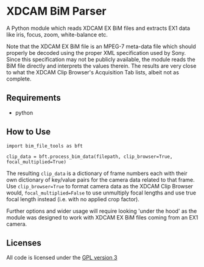 # XDCAM BiM Parser

A Python module which reads XDCAM EX BiM files and extracts EX1 data like iris, focus, zoom, white-balance etc.

Note that the XDCAM EX BiM file is an MPEG-7 meta-data file which should properly be decoded using the proper XML specification used by Sony.  Since this specification may not be publicly available, the module reads the BiM file directly and interprets the values therein.  The results are very close to what the XDCAM Clip Browser's Acquisition Tab lists, albeit not as complete.

## Requirements
* python

## How to Use
`import bim_file_tools as bft`

`clip_data = bft.process_bim_data(filepath, clip_browser=True, focal_multiplied=True)`

The resulting `clip_data` is a dictionary of frame numbers each with their own dictionary of key/value pairs for the camera data related to that frame.  Use `clip_browser=True` to format camera data as the XDCAM Clip Browser would, `focal_multiplied=False` to use unmultiply focal lengths and use true focal length instead (i.e. with no applied crop factor).

Further options and wider usage will require looking 'under the hood' as the module was designed to work with XDCAM EX BiM files coming from an EX1 camera.

## Licenses
All code is licensed under the [GPL version 3](http://www.gnu.org/licenses/gpl.html)
